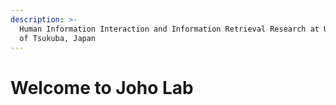 ```yaml
---
description: >-
  Human Information Interaction and Information Retrieval Research at University
  of Tsukuba, Japan
---
```


# Welcome to Joho Lab

